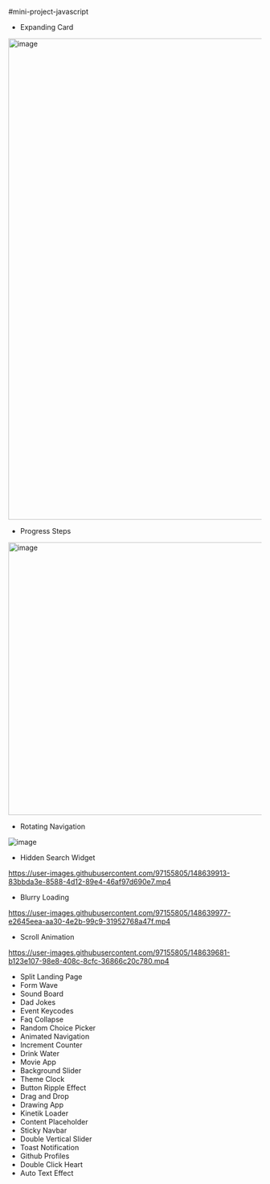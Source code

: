 #mini-project-javascript

- Expanding Card 

<img width="958" alt="image" src="https://user-images.githubusercontent.com/97155805/148493714-93d31242-a94d-45f1-9bb5-370ebd79c2b1.png">

- Progress Steps

<img width="543" alt="image" src="https://user-images.githubusercontent.com/97155805/148505510-9f3f53d1-0cfd-4c2a-9f06-10b4d73ba0e8.png">

- Rotating Navigation 

![image](https://user-images.githubusercontent.com/97155805/148639841-4cfaf6b0-8e02-4d81-9587-f4af407daced.png)

- Hidden Search Widget

https://user-images.githubusercontent.com/97155805/148639913-83bbda3e-8588-4d12-89e4-46af97d690e7.mp4

- Blurry Loading

https://user-images.githubusercontent.com/97155805/148639977-e2645eea-aa30-4e2b-99c9-31952768a47f.mp4

- Scroll Animation

https://user-images.githubusercontent.com/97155805/148639681-b123e107-98e8-408c-8cfc-36866c20c780.mp4


- Split Landing Page
- Form Wave
- Sound Board
- Dad Jokes
- Event Keycodes
- Faq Collapse
- Random Choice Picker
- Animated Navigation
- Increment Counter
- Drink Water
- Movie App
- Background Slider
- Theme Clock
- Button Ripple Effect
- Drag and Drop
- Drawing App
- Kinetik Loader
- Content Placeholder
- Sticky Navbar
- Double Vertical Slider
- Toast Notification
- Github Profiles
- Double Click Heart
- Auto Text Effect

